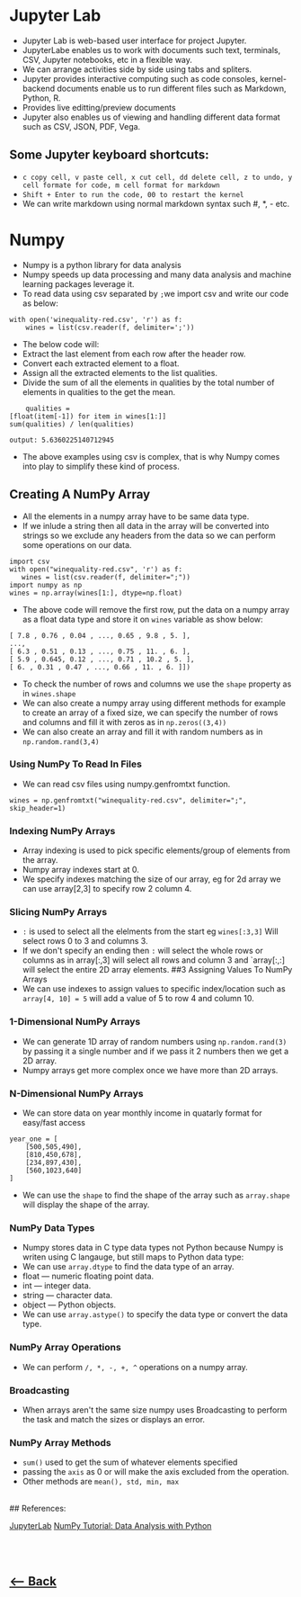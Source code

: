 # Jupyter Lab

- Jupyter Lab is web-based user interface for project Jupyter.
- JupyterLabe enables us to work with documents such text, terminals, CSV, Jupyter notebooks, etc in a flexible way.
- We can arrange activities side by side using tabs and spliters.
- Jupyter provides interactive computing such as code consoles, kernel-backend documents enable us to run different files such as Markdown, Python, R.
- Provides live editting/preview documents
- Jupyter also enables us of viewing and handling different data format such as CSV, JSON, PDF, Vega.

## Some Jupyter keyboard shortcuts:

- `c copy cell, v paste cell, x cut cell, dd delete cell, z to undo, y cell formate for code, m cell format for markdown`
- `Shift + Enter to run the code, 00 to restart the kernel`
- We can write markdown using normal markdown syntax such #, \*, - etc.

# Numpy

- Numpy is a python library for data analysis
- Numpy speeds up data processing and many data analysis and machine learning packages leverage it.
- To read data using csv separated by `;`we import csv and write our code as below:

```import csv
with open('winequality-red.csv', 'r') as f:
    wines = list(csv.reader(f, delimiter=';'))
```

- The below code will:
- Extract the last element from each row after the header row.
- Convert each extracted element to a float.
- Assign all the extracted elements to the list qualities.
- Divide the sum of all the elements in qualities by the total number of elements in qualities to the get the mean.

```
    qualities =
[float(item[-1]) for item in wines[1:]]
sum(qualities) / len(qualities)

output: 5.6360225140712945
```

- The above examples using csv is complex, that is why Numpy comes into play to simplify these kind of process.

## Creating A NumPy Array

- All the elements in a numpy array have to be same data type.
- If we inlude a string then all data in the array will be converted into strings so we exclude any headers from the data so we can perform some operations on our data.

```
import csv
with open("winequality-red.csv", 'r') as f:
   wines = list(csv.reader(f, delimiter=";"))
import numpy as np
wines = np.array(wines[1:], dtype=np.float)
```

- The above code will remove the first row, put the data on a numpy array as a float data type and store it on `wines` variable as show below:

```
[ 7.8 , 0.76 , 0.04 , ..., 0.65 , 9.8 , 5. ],
...,
[ 6.3 , 0.51 , 0.13 , ..., 0.75 , 11. , 6. ],
[ 5.9 , 0.645, 0.12 , ..., 0.71 , 10.2 , 5. ],
[ 6. , 0.31 , 0.47 , ..., 0.66 , 11. , 6. ]])
```

- To check the number of rows and columns we use the `shape` property as in `wines.shape`
- We can also create a numpy array using different methods for example to create an array of a fixed size, we can specify the number of rows and columns and fill it with zeros as in `np.zeros((3,4))`
- We can also create an array and fill it with random numbers as in `np.random.rand(3,4)`

### Using NumPy To Read In Files

- We can read csv files using numpy.genfromtxt function.

```
wines = np.genfromtxt("winequality-red.csv", delimiter=";", skip_header=1)
```

### Indexing NumPy Arrays

- Array indexing is used to pick specific elements/group of elements from the array.
- Numpy array indexes start at 0.
- We specify indexes matching the size of our array, eg for 2d array we can use array[2,3] to specify row 2 column 4.

### Slicing NumPy Arrays

- `:` is used to select all the elelments from the start eg `wines[:3,3]` Will select rows 0 to 3 and columns 3.
- If we don't specify an ending then `:` will select the whole rows or columns as in array[:,3] will select all rows and column 3 and `array[:,:] will select the entire 2D array elements.
  ##3 Assigning Values To NumPy Arrays
- We can use indexes to assign values to specific index/location such as `array[4, 10] = 5` will add a value of 5 to row 4 and column 10.

### 1-Dimensional NumPy Arrays

- We can generate 1D array of random numbers using `np.random.rand(3)` by passing it a single number and if we pass it 2 numbers then we get a 2D array.
- Numpy arrays get more complex once we have more than 2D arrays.

### N-Dimensional NumPy Arrays

- We can store data on year monthly income in quatarly format for easy/fast access

```
year_one = [
    [500,505,490],
    [810,450,678],
    [234,897,430],
    [560,1023,640]
]
```

- We can use the `shape` to find the shape of the array such as `array.shape` will display the shape of the array.

### NumPy Data Types

- Numpy stores data in C type data types not Python because Numpy is writen using C langauge, but still maps to Python data type:
- We can use `array.dtype` to find the data type of an array.
- float — numeric floating point data.
- int — integer data.
- string — character data.
- object — Python objects.
- We can use `array.astype()` to specify the data type or convert the data type.

### NumPy Array Operations

- We can perform `/, *, -, +, ^` operations on a numpy array.

### Broadcasting

- When arrays aren't the same size numpy uses Broadcasting to perform the task and match the sizes or displays an error.

### NumPy Array Methods

- `sum()` used to get the sum of whatever elements specified
- passing the `axis` as 0 or will make the axis excluded from the operation.
- Other methods are `mean(), std, min, max`

<br /> 
## References:

[JupyterLab](https://jupyterlab.readthedocs.io/en/stable/getting_started/overview.html)
[NumPy Tutorial: Data Analysis with Python](https://www.dataquest.io/blog/numpy-tutorial-python/)

<br /> <br />

## [<-- Back](README.md)
